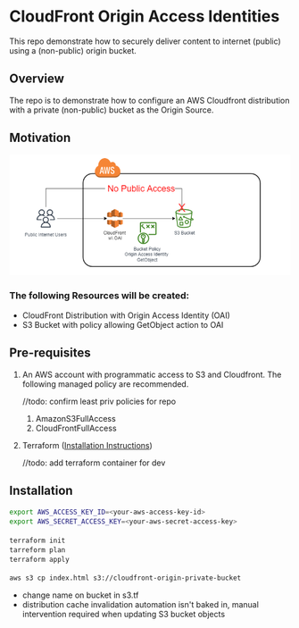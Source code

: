 # CloudFront Origin Access Identities

This repo demonstrate how to securely deliver content to internet (public) using a (non-public) origin bucket.

## Overview

The repo is to demonstrate how to configure an AWS Cloudfront distribution with a private (non-public) bucket as the Origin Source.

## Motivation

![CloudFront distribution with OAI access to bucket](./docs/cloudfront-oai-draw.png)

### The following Resources will be created:

- CloudFront Distribution with Origin Access Identity (OAI)
- S3 Bucket with policy allowing GetObject action to OAI

## Pre-requisites

1. An AWS account with programmatic access to S3 and Cloudfront. The following managed policy are recommended.

   //todo: confirm least priv policies for repo

   1. AmazonS3FullAccess
   2. CloudFrontFullAccess
2. Terraform ([Installation Instructions](https://www.terraform.io/downloads.html))

   //todo: add terraform container for dev

## Installation

```bash
export AWS_ACCESS_KEY_ID=<your-aws-access-key-id>
export AWS_SECRET_ACCESS_KEY=<your-aws-secret-access-key>

terraform init
tarreform plan
terraform apply

aws s3 cp index.html s3://cloudfront-origin-private-bucket
```

- change name on bucket in s3.tf
- distribution cache invalidation automation isn't baked in, manual intervention required when updating S3 bucket objects
